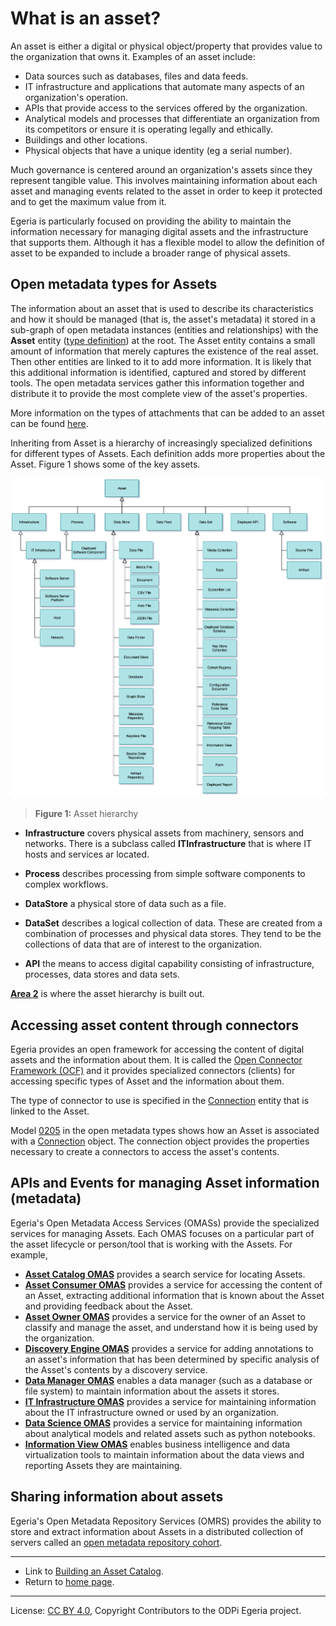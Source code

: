 <!-- SPDX-License-Identifier: CC-BY-4.0 -->
<!-- Copyright Contributors to the ODPi Egeria project. -->

# What is an asset?

An asset is either a digital or physical object/property that provides value to the
organization that owns it.  Examples of an asset include:

* Data sources such as databases, files and data feeds.
* IT infrastructure and applications that automate many aspects of an organization's operation.
* APIs that provide access to the services offered by the organization.
* Analytical models and processes that differentiate an organization from its competitors or ensure it is operating legally and ethically.
* Buildings and other locations.
* Physical objects that have a unique identity (eg a serial number).

Much governance is centered around an organization's assets since they
represent tangible value.  This involves maintaining information about each asset
and managing events related to the asset in order to keep it
protected and to get the maximum value from it.

Egeria is particularly focused on providing the ability to maintain the
information necessary for managing digital assets and the infrastructure that supports them.
Although it has a flexible model to allow
the definition of asset to be expanded to include a broader range of physical assets.

## Open metadata types for Assets

The information about an asset that is used to describe its characteristics and how it should be managed
(that is, the asset's metadata) it stored in a sub-graph of open metadata instances (entities and relationships)
with the **Asset** entity
([type definition](../../../../../open-metadata-publication/website/open-metadata-types/0010-Base-Model.md))
at the root.  The Asset entity contains a small amount of information that merely captures the
existence of the real asset.  Then other entities are linked to it to add more information.
It is likely that this additional information is identified, captured and stored by different
tools. The open metadata services gather this information together and distribute it to provide
the most complete view of the asset's properties.

More information on the types of attachments that can be added to an asset can be found [here](../attachments).

Inheriting from Asset is a hierarchy of increasingly specialized definitions
for different types of Assets.  Each definition adds more properties
about the Asset.  Figure 1 shows some of the key assets.

![Figure 1](asset-hierarchy.png#pagewidth)
> **Figure 1:** Asset hierarchy

* **Infrastructure** covers physical assets from machinery, sensors and networks.
There is a subclass called **ITInfrastructure** that is where IT hosts and
services ar located.

* **Process** describes processing from simple software components to
complex workflows.

* **DataStore** a physical store of data such as a file.

* **DataSet** describes a logical collection of data.  These are created
from a combination of processes and physical data stores.
They tend to be the collections of data that are of interest to the
organization.

* **API** the means to access digital capability consisting of infrastructure,
processes, data stores and data sets.

**[Area 2](../../../../../open-metadata-publication/website/open-metadata-types/Area-2-models.md)** is where the asset
hierarchy is built out.


## Accessing asset content through connectors

Egeria provides an open framework for accessing the content of digital assets and the
information about them.
It is called the [Open Connector Framework (OCF)](../../../../frameworks/open-connector-framework/README.md)
and it provides specialized connectors (clients) for accessing specific types of Asset
and the information about them.

The type of connector to use is specified in the [Connection](../../../../frameworks/open-connector-framework/docs/concepts/connection.md)
entity that is linked to the Asset.

Model [0205](../../../../../open-metadata-publication/website/open-metadata-types/0205-Connection-Linkage.md)
in the open metadata types shows how
an Asset is associated with a [Connection](../../../../frameworks/open-connector-framework/docs/concepts/connection.md) object.
The connection object provides the properties necessary to create a connectors to access the asset's contents.



## APIs and Events for managing Asset information (metadata)

Egeria's Open Metadata Access Services (OMASs) provide the specialized services for
managing Assets.  Each OMAS focuses on a particular part of the asset lifecycle or
person/tool that is working with the Assets.  For example,

* **[Asset Catalog OMAS](../../../asset-catalog/README.md)** provides a search service for locating Assets.
* **[Asset Consumer OMAS](../../../asset-consumer/README.md)** provides a service for accessing the content of an Asset,
extracting additional information that is known about the Asset and providing feedback about the Asset.
* **[Asset Owner OMAS](../../../asset-owner/README.md)** provides a service for the owner of an Asset
to classify and manage the asset, and understand how it is being used by the organization.
* **[Discovery Engine OMAS](../../../discovery-engine/README.md)** provides a service for adding annotations to an
asset's information that has been determined by specific analysis of the Asset's contents by a discovery service.
* **[Data Manager OMAS](../../../data-manager/README.md)** enables
a data manager (such as a database or file system) to maintain information about the assets it stores.
* **[IT Infrastructure OMAS](../../../it-infrastructure/README.md)** provides
a service for maintaining information about the IT infrastructure owned or used by an organization.
* **[Data Science OMAS](../../../data-science/README.md)** provides a service for maintaining information
about analytical models and related assets such as python notebooks.
* **[Information View OMAS](../../../information-view/README.md)**
enables business intelligence and data virtualization tools to maintain information about the data views and reporting Assets they are maintaining.



## Sharing information about assets

Egeria's Open Metadata Repository Services (OMRS) provides the ability to store and extract information about
Assets in a distributed collection of servers called an
[open metadata repository cohort](../../../../repository-services/docs/open-metadata-repository-cohort.md).

----

* Link to [Building an Asset Catalog](../../../../../open-metadata-publication/website/cataloging-assets).
* Return to [home page](../../../../../index.md).

----
License: [CC BY 4.0](https://creativecommons.org/licenses/by/4.0/),
Copyright Contributors to the ODPi Egeria project.